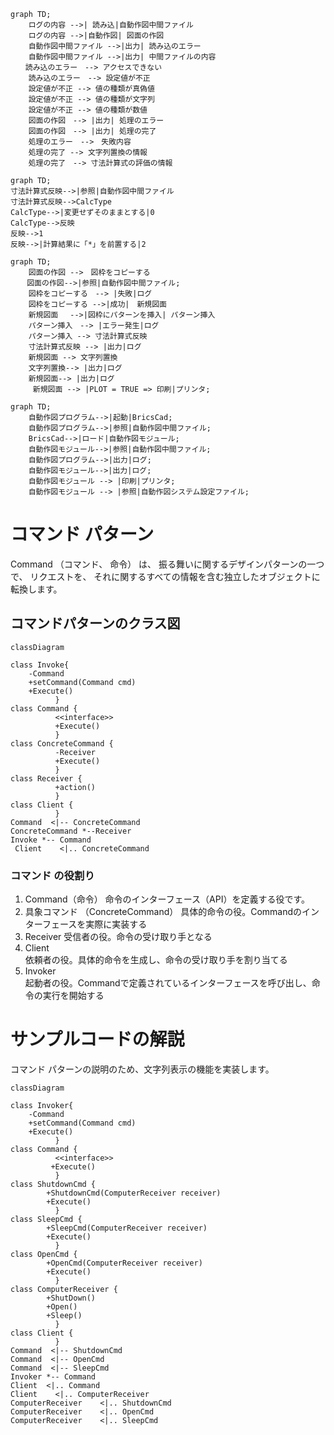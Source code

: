 ```mermaid
graph TD;
    ログの内容 -->| 読み込|自動作図中間ファイル
    ログの内容 -->|自動作図| 図面の作図
    自動作図中間ファイル -->|出力| 読み込のエラー
    自動作図中間ファイル -->|出力| 中間ファイルの内容
　　読み込のエラー　--> アクセスできない
    読み込のエラー　--> 設定値が不正
    設定値が不正 --> 値の種類が真偽値
    設定値が不正 --> 値の種類が文字列
    設定値が不正 --> 値の種類が数値
    図面の作図　--> |出力| 処理のエラー
    図面の作図　--> |出力| 処理の完了
    処理のエラー　-->　失敗内容
    処理の完了 --> 文字列置換の情報
    処理の完了　--> 寸法計算式の評価の情報
```

```mermaid
graph TD;
寸法計算式反映-->|参照|自動作図中間ファイル
寸法計算式反映-->CalcType
CalcType-->|変更せずそのままとする|0
CalcType-->反映
反映-->1
反映-->|計算結果に「*」を前置する|2
```

```mermaid
graph TD;
    図面の作図 -->　図枠をコピーする
  　図面の作図-->|参照|自動作図中間ファイル;
    図枠をコピーする　--> |失敗|ログ
    図枠をコピーする -->|成功|　新規図面 
    新規図面 　-->|図枠にパターンを挿入| パターン挿入
    パターン挿入　--> |エラー発生|ログ
    パターン挿入 --> 寸法計算式反映
    寸法計算式反映 --> |出力|ログ
    新規図面 --> 文字列置換
    文字列置換--> |出力|ログ
    新規図面--> |出力|ログ
     新規図面 --> |PLOT = TRUE => 印刷|プリンタ;
```



```mermaid
graph TD;
    自動作図プログラム-->|起動|BricsCad;
    自動作図プログラム-->|参照|自動作図中間ファイル;
    BricsCad-->|ロード|自動作図モジュール;
    自動作図モジュール-->|参照|自動作図中間ファイル;
    自動作図プログラム-->|出力|ログ;
    自動作図モジュール-->|出力|ログ;
    自動作図モジュール --> |印刷|プリンタ;
    自動作図モジュール --> |参照|自動作図システム設定ファイル;
```




# コマンド パターン
Command （コマンド、 命令） は、 振る舞いに関するデザインパターンの一つで、 リクエストを、 それに関するすべての情報を含む独立したオブジェクトに転換します。

## コマンドパターンのクラス図
```mermaid
classDiagram

class Invoke{
    -Command
    +setCommand(Command cmd)
    +Execute()
          }
class Command {
          <<interface>>
          +Execute()
          }
class ConcreteCommand {
          -Receiver
          +Execute()
          }
class Receiver {
          +action()
          }
class Client {
          }          
Command  <|-- ConcreteCommand
ConcreteCommand *--Receiver
Invoke *-- Command
 Client    <|.. ConcreteCommand
```
### コマンド の役割り
1. Command（命令） 
命令のインターフェース（API）を定義する役です。
1. 具象コマンド （ConcreteCommand）
具体的命令の役。Commandのインターフェースを実際に実装する
1. Receiver	
受信者の役。命令の受け取り手となる
1. Client	
依頼者の役。具体的命令を生成し、命令の受け取り手を割り当てる
1. Invoker	
起動者の役。Commandで定義されているインターフェースを呼び出し、命令の実行を開始する

# サンプルコードの解説
コマンド パターンの説明のため、文字列表示の機能を実装します。

```mermaid
classDiagram

class Invoker{
    -Command
    +setCommand(Command cmd)
    +Execute()
          }
class Command {
          <<interface>>
         +Execute()     
          }
class ShutdownCmd {
        +ShutdownCmd(ComputerReceiver receiver)
        +Execute()  
          }
class SleepCmd {
        +SleepCmd(ComputerReceiver receiver)
        +Execute()  
          }
class OpenCmd {
        +OpenCmd(ComputerReceiver receiver)
        +Execute()  
          }          
class ComputerReceiver {
        +ShutDown()
        +Open()
        +Sleep()
          }
class Client {
          }          
Command  <|-- ShutdownCmd
Command  <|-- OpenCmd
Command  <|-- SleepCmd
Invoker *-- Command
Client  <|.. Command
Client    <|.. ComputerReceiver
ComputerReceiver    <|.. ShutdownCmd
ComputerReceiver    <|.. OpenCmd
ComputerReceiver    <|.. SleepCmd
```

